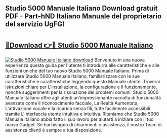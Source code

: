 ## Studio 5000 Manuale Italiano Download gratuit PDF - Part-hND Italiano Manuale del proprietario del servizio UgFGI

# <h2><a href="http://dfb4n0h.blite.top/?on=Studio+5000+Manuale+Italiano">🔗Download 👉🔴 Studio 5000 Manuale Italiano</a></h2>

[![Studio 5000 Manuale Italiano download](https://i.imgur.com/lujVjoI.png)](http://dfb4n0h.blite.top/?on=Studio+5000+Manuale+Italiano)
Benvenuto in una nuova esperienza questa guida per l'utente ti introdurrà alle caratteristiche e alle funzioni uniche del tuo nuovo Studio 5000 Manuale Italiano. Prima di utilizzare Studio 5000 Manuale Italiano, familiarizzare con le sue caratteristiche e caratteristiche leggendo questo Manuale utente. Troverai istruzioni chiare per L'installazione, la configurazione e il funzionamento, nonché suggerimenti per la risoluzione dei problemi comuni. Studio 5000 Manuale Italiano offre agli utenti un'impressionante raccolta di funzionalità avanzate come il riconoscimento facciale, La Realtà Aumentata, L'attivazione vocale e la ricarica senza fili, tutte facilmente accessibili tramite L'interfaccia utente intuitiva e intuitiva. Riteniamo che Studio 5000 Manuale Italiano abbia fatto il suo lavoro per aiutarti a iniziare con il tuo nuovo Gadget. Se hai bisogno di chiarimenti o assistenza, il nostro Team di assistenza clienti è sempre a tua disposizione.
